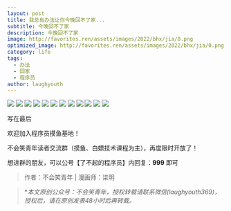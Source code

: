 ```yaml
---
layout: post
title: 我总有办法让你今晚回不了家...
subtitle: 今晚回不了家
description: 今晚回不了家
image: http://favorites.ren/assets/images/2022/bhx/jia/0.png
optimized_image: http://favorites.ren/assets/images/2022/bhx/jia/0.png
category: life
tags:
  - 办法
  - 回家
  - 程序员
author: laughyouth
---
```


![](http://favorites.ren/assets/images/2022/bhx/jia/640.jpeg)
![](http://favorites.ren/assets/images/2022/bhx/jia/640-1.jpeg)
![](http://favorites.ren/assets/images/2022/bhx/jia/640-2.jpeg)
![](http://favorites.ren/assets/images/2022/bhx/jia/640-3.jpeg)
![](http://favorites.ren/assets/images/2022/bhx/jia/640-4.jpeg)
![](http://favorites.ren/assets/images/2022/bhx/jia/640-5.jpeg)
![](http://favorites.ren/assets/images/2022/bhx/jia/640-6.jpeg)
![](http://favorites.ren/assets/images/2022/bhx/jia/640-7.jpeg)
![](http://favorites.ren/assets/images/2022/bhx/jia/640-8.jpeg)
![](http://favorites.ren/assets/images/2022/bhx/jia/640-9.jpeg)
![](http://favorites.ren/assets/images/2022/bhx/jia/640-10.jpeg)
![](http://favorites.ren/assets/images/2022/bhx/jia/640-11.jpeg)

写在最后

欢迎加入程序员摸鱼基地！

不会笑青年读者交流群（摸鱼、白嫖技术课程为主），再度限时开放了！

想进群的朋友，可以公号【了不起的程序员】内回复：**999** 即可

>作者：不会笑青年 | 漫画师：柒玥

>**本文原创公众号：不会笑青年，授权转载请联系微信(laughyouth369)，授权后，请在原创发表48小时后再转载。*